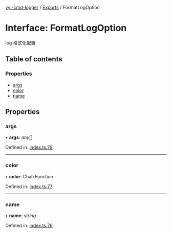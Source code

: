 [yyl-cmd-logger](../README.md) / [Exports](../modules.md) / FormatLogOption

# Interface: FormatLogOption

log 格式化配置

## Table of contents

### Properties

- [args](formatlogoption.md#args)
- [color](formatlogoption.md#color)
- [name](formatlogoption.md#name)

## Properties

### args

• **args**: *any*[]

Defined in: [index.ts:78](https://github.com/jackness1208/yyl-cmd-logger/blob/663833b/src/index.ts#L78)

___

### color

• **color**: ChalkFunction

Defined in: [index.ts:77](https://github.com/jackness1208/yyl-cmd-logger/blob/663833b/src/index.ts#L77)

___

### name

• **name**: *string*

Defined in: [index.ts:76](https://github.com/jackness1208/yyl-cmd-logger/blob/663833b/src/index.ts#L76)
